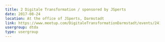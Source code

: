```yaml
---
title: 2 Digitale Transformation / sponsored by JSperts
date: 2017-08-24
location: At the office of JSperts, Darmstadt
link: https://www.meetup.com/DigitaleTransformationDarmstadt/events/241588848/
usergroup: dtda
type: usergroup
---
```

